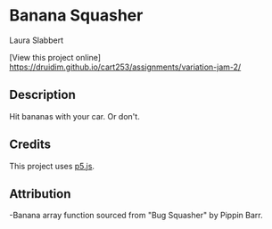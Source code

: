 # Banana Squasher

Laura Slabbert

[View this project online] https://druidim.github.io/cart253/assignments/variation-jam-2/

## Description

Hit bananas with your car. Or don't.

## Credits

This project uses [p5.js](https://p5js.org).

## Attribution

-Banana array function sourced from "Bug Squasher" by Pippin Barr.

